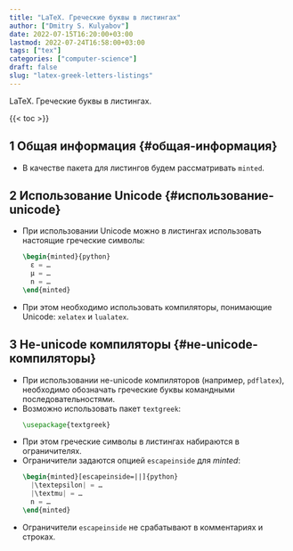 ```yaml
---
title: "LaTeX. Греческие буквы в листингах"
author: ["Dmitry S. Kulyabov"]
date: 2022-07-15T16:20:00+03:00
lastmod: 2022-07-24T16:58:00+03:00
tags: ["tex"]
categories: ["computer-science"]
draft: false
slug: "latex-greek-letters-listings"
---
```


LaTeX. Греческие буквы в листингах.

<!--more-->

{{< toc >}}


## <span class="section-num">1</span> Общая информация {#общая-информация}

-   В качестве пакета для листингов будем рассматривать `minted`.


## <span class="section-num">2</span> Использование Unicode {#использование-unicode}

-   При использовании Unicode можно в листингах использовать настоящие греческие символы:
    ```latex
    \begin{minted}{python}
      ε = …
      μ = …
      n = …
    \end{minted}
    ```
-   При этом необходимо использовать компиляторы, понимающие Unicode: `xelatex` и `lualatex`.


## <span class="section-num">3</span> Не-unicode компиляторы {#не-unicode-компиляторы}

-   При использовании не-unicode компиляторов (например, `pdflatex`), необходимо обозначать греческие буквы командными последовательностями.
-   Возможно использовать пакет `textgreek`:
    ```latex
    \usepackage{textgreek}
    ```
-   При этом греческие символы в листингах набираются в ограничителях.
-   Ограничители задаются опцией `escapeinside` для _minted_:
    ```latex
    \begin{minted}[escapeinside=||]{python}
      |\textepsilon| = …
      |\textmu| = …
      n = …
    \end{minted}
    ```
-   Ограничители `escapeinside` не срабатывают в комментариях и строках.
